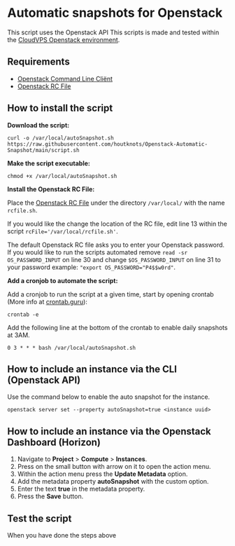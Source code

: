 # Automatic snapshots for Openstack
This script uses the Openstack API
This scripts is made and tested within the [CloudVPS Openstack environment](https://cloudvps.com/openstack).

## Requirements 
 - [Openstack Command Line Cliënt](https://www.cloudvps.com/knowledgebase/entry/2856-openstack-cli-tools-installation/)
 - [Openstack RC File](https://www.cloudvps.com/knowledgebase/entry/2856-openstack-cli-tools-installation/#Openstack%20RC%20FILE )
 
## How to install the script
**Download the script:**
```
curl -o /var/local/autoSnapshot.sh https://raw.githubusercontent.com/houtknots/Openstack-Automatic-Snapshot/main/script.sh
```

**Make the script executable:**
```
chmod +x /var/local/autoSnapshot.sh
```

**Install the Openstack RC File:**

Place the [Openstack RC File](https://www.cloudvps.com/knowledgebase/entry/2856-openstack-cli-tools-installation/#Openstack%20RC%20FILE) under the directory `/var/local/` with the name `rcfile.sh`.


If you would like the change the location of the RC file, edit line 13 within the script `rcFile='/var/local/rcfile.sh'`.


The default Openstack RC file asks you to enter your Openstack password. If you would like to run the scripts automated remove `read -sr OS_PASSWORD_INPUT` on line 30 and change `$OS_PASSWORD_INPUT` on line 31 to your password example: `"export OS_PASSWORD="P4$$w0rd"`.

**Add a cronjob to automate the script:**

Add a cronjob to run the script at a given time, start by opening crontab (More info at [crontab.guru](https://crontab.guru/)):
```
crontab -e
```

Add the following line at the bottom of the crontab to enable daily snapshots at 3AM.
```
0 3 * * * bash /var/local/autoSnapshot.sh
```

## How to include an instance via the CLI (Openstack API)
Use the command below to enable the auto snapshot for the instance.
```
openstack server set --property autoSnapshot=true <instance uuid>
```

## How to include an instance via the Openstack Dashboard (Horizon)
1. Navigate to **Project** > **Compute** > **Instances**.
2. Press on the small button with arrow on it to open the action menu.
3. Within the action menu press the **Update Metadata** option.
4. Add the metadata property **autoSnapshot** with the custom option.
5. Enter the text **true** in the metadata property.
6. Press the **Save** button.

## Test the script
When you have done the steps above
